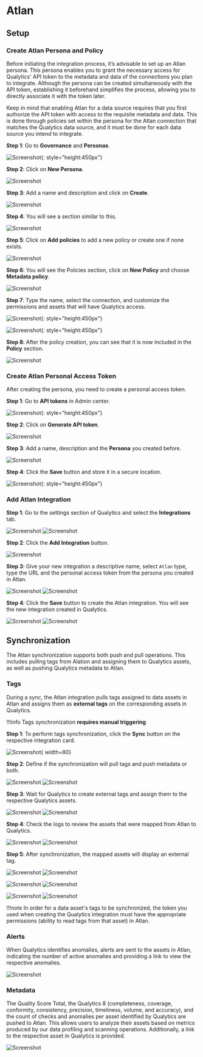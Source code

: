 # Atlan

## Setup

### Create Atlan Persona and Policy

Before initiating the integration process, it’s advisable to set up an Atlan persona. This persona enables you to grant the necessary access for Qualytics' API token to the metadata and data of the connections you plan to integrate. Although the persona can be created simultaneously with the API token, establishing it beforehand simplifies the process, allowing you to directly associate it with the token later.

Keep in mind that enabling Atlan for a data source requires that you first authorize the API token with access to the requisite metadata and data. This is done through policies set within the persona for the Atlan connection that matches the Qualytics data source, and it must be done for each data source you intend to integrate.

**Step 1**: Go to **Governance** and **Personas**.

![Screenshot](../../assets/integrations/atlan-governance-center.png){: style="height:450px"}

**Step 2**: Click on **New Persona**.

![Screenshot](../../assets/integrations/atlan-add-new-persona.png)

**Step 3**: Add a name and description and click on **Create**.

![Screenshot](../../assets/integrations/atlan-create-new-persona.png)

**Step 4**: You will see a section similar to this.

![Screenshot](../../assets/integrations/atlan-new-persona-view.png)

**Step 5**: Click on **Add policies** to add a new policy or create one if none exists.

![Screenshot](../../assets/integrations/atlan-add-policies.png)

**Step 6**: You will see the Policies section, click on **New Policy** and choose **Metadata policy**.

![Screenshot](../../assets/integrations/atlan-new-policy-section.png)

**Step 7**: Type the name, select the connection, and customize the permissions and assets that will have Qualytics access.

![Screenshot](../../assets/integrations/atlan-policy-to-connection.png){: style="height:450px"}

![Screenshot](../../assets/integrations/atlan-metadata-policy-and-assets-configuration.png){: style="height:450px"}

**Step 8**: After the policy creation, you can see that it is now included in the **Policy** section.

![Screenshot](../../assets/integrations/atlan-policy-attached-to-persona.png)

### Create Atlan Personal Access Token

After creating the persona, you need to create a personal access token.

**Step 1**: Go to **API tokens** in Admin center.

![Screenshot](../../assets/integrations/atlan-admin-center.png){: style="height:450px"}

**Step 2**: Click on **Generate API token**.

![Screenshot](../../assets/integrations/atlan-generate-api-token.png)

**Step 3**: Add a name, description and the **Persona** you created before.

![Screenshot](../../assets/integrations/atlan-add-new-api-token.png)

**Step 4**: Click the **Save** button and store it in a secure location.

![Screenshot](../../assets/integrations/atlan-token-generated.png){: style="height:450px"}

### Add Atlan Integration

**Step 1**: Go to the settings section of Qualytics and select the **Integrations** tab.

![Screenshot](../../assets/integrations/qualytics-settings-section-light.png#only-light)
![Screenshot](../../assets/integrations/qualytics-settings-section-dark.png#only-dark)
    
**Step 2**: Click the **Add Integration** button.

![Screenshot](../../assets/integrations/qualytics-add-integration.png)

**Step 3**: Give your new integration a descriptive name, select `Atlan` type, type the URL and the personal access token from the persona you created in Atlan.

![Screenshot](../../assets/integrations/qualytics-add-atlan-integration-light.png#only-light)
![Screenshot](../../assets/integrations/qualytics-add-atlan-integration-dark.png#only-dark)

**Step 4**: Click the **Save** button to create the Atlan integration. You will see the new integration created in Qualytics.

![Screenshot](../../assets/integrations/qualytics-atlan-integration-created-light.png#only-light)
![Screenshot](../../assets/integrations/qualytics-atlan-integration-created-dark.png#only-dark)

## Synchronization

The Atlan synchronization supports both push and pull operations. This includes pulling tags from Alation and assigning them to Qualytics assets, as well as pushing Qualytics metadata to Atlan.

### Tags

During a sync, the Atlan integration pulls tags assigned to data assets in Atlan and assigns them as **external tags** on the corresponding assets in Qualytics.

!!!info
    Tags synchronization **requires manual triggering**

**Step 1**: To perform tags synchronization, click the **Sync** button on the respective integration card.

![Screenshot](../../assets/integrations/qualytics-sync-button.png){ width=80}

**Step 2**: Define if the synchronization will pull tags and push metadata or both.  

![Screenshot](../../assets/integrations/atlan-sync-modal-light.png#only-light)
![Screenshot](../../assets/integrations/atlan-sync-modal-dark.png#only-dark)

**Step 3**: Wait for Qualytics to create external tags and assign them to the respective Qualytics assets.

![Screenshot](../../assets/integrations/qualytics-atlan-syncing-light.png#only-light)
![Screenshot](../../assets/integrations/qualytics-atlan-syncing-dark.png#only-dark)

**Step 4**: Check the logs to review the assets that were mapped from Atlan to Qualytics.

![Screenshot](../../assets/integrations/qualytics-atlan-logs-light.png#only-light)
![Screenshot](../../assets/integrations/qualytics-atlan-logs-dark.png#only-dark)

**Step 5**: After synchronization, the mapped assets will display an external tag.

![Screenshot](../../assets/integrations/qualytics-datastore-external-tag-light.png#only-light)
![Screenshot](../../assets/integrations/qualytics-datastore-external-tag-dark.png#only-dark)

![Screenshot](../../assets/integrations/qualytics-table-external-tag-light.png#only-light)
![Screenshot](../../assets/integrations/qualytics-table-external-tag-dark.png#only-dark)

![Screenshot](../../assets/integrations/qualytics-field-external-tag-light.png#only-light)
![Screenshot](../../assets/integrations/qualytics-field-external-tag-dark.png#only-dark)

!!!note
    In order for a data asset's tags to be synchronized, the token you used when creating the Qualytics integration must have the appropriate permissions (ability to read tags from that asset) in Atlan.


### Alerts

When Qualytics identifies anomalies, alerts are sent to the assets in Atlan, indicating the number of active anomalies and providing a link to view the respective anomalies.

![Screenshot](../../assets/integrations/atlan-qualytics-table-notification.png)

### Metadata

The Quality Score Total, the Qualytics 8 (completeness, coverage, conformity, consistency, precision, timeliness, volume, and accuracy), and the count of checks and anomalies per asset identified by Qualytics are pushed to Atlan. This allows users to analyze their assets based on metrics produced by our data profiling and scanning operations. Additionally, a link to the respective asset in Qualytics is provided.

![Screenshot](../../assets/integrations/atlan-qualytics-custom-metadata.png)
